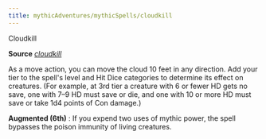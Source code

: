 ```yaml
---
title: mythicAdventures/mythicSpells/cloudkill
---
```

Cloudkill

**Source** [_cloudkill_](spells/cloudkill#_cloudkill)

As a move action, you can move the cloud 10 feet in any direction. Add your tier to the spell's level and Hit Dice categories to determine its effect on creatures. (For example, at 3rd tier a creature with 6 or fewer HD gets no save, one with 7–9 HD must save or die, and one with 10 or more HD must save or take 1d4 points of Con damage.)

**Augmented (6th)** : If you expend two uses of mythic power, the spell bypasses the poison immunity of living creatures.

